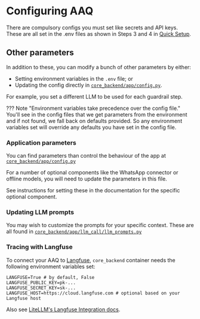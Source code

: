 # Configuring AAQ

There are compulsory configs you must set like secrets and API keys. These are all set
in the .env files as shown in Steps 3 and 4 in [Quick Setup](./quick-setup.md).

## Other parameters

In addition to these, you can modify a bunch of other parameters by either:

- Setting environment variables in the `.env` file; or
- Updating the config directly in [`core_backend/app/config.py`](https://github.com/IDinsight/aaq-core/blob/main/core_backend/app/config.py).

For example, you set a different LLM to be used for each guardrail step.

??? Note "Environment variables take precedence over the config file."
    You'll see in the config files that we get parameters from the environment and if
    not found, we fall back on defaults provided. So any environment variables set
    will override any defaults you have set in the config file.

### Application parameters

You can find parameters than control the behaviour of the app at [`core_backend/app/config.py`](https://github.com/IDinsight/aaq-core/blob/main/core_backend/app/config.py)

For a number of optional components like the WhatsApp connector or offline models, you will
need to update the parameters in this file.

See instructions for setting these in the documentation for the specific optional component.

### Updating LLM prompts

You may wish to customize the prompts for your specific context. These are all found
in [`core_backend/app/llm_call/llm_prompts.py`](https://github.com/IDinsight/aaq-core/blob/main/core_backend/app/llm_call/llm_prompts.py)

### Tracing with Langfuse

To connect your AAQ to [Langfuse](https://langfuse.com/docs), `core_backend` container
needs the following environment variables set:

```shell
LANGFUSE=True # by default, False
LANGFUSE_PUBLIC_KEY=pk-...
LANGFUSE_SECRET_KEY=sk-...
LANGFUSE_HOST=https://cloud.langfuse.com # optional based on your Langfuse host
```

Also see [LiteLLM's Langfuse Integration docs](https://docs.litellm.ai/docs/observability/langfuse_integration).

